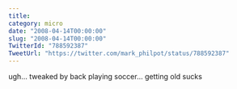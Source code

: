 ```yaml
---
title: 
category: micro
date: "2008-04-14T00:00:00"
slug: "2008-04-14T00:00:00"
TwitterId: "788592387"
TweetUrl: "https://twitter.com/mark_philpot/status/788592387"
---
```


ugh... tweaked by back playing soccer... getting old sucks
